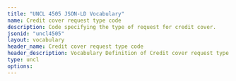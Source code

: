 ```yaml
---
title: "UNCL 4505 JSON-LD Vocabulary"
name: Credit cover request type code
description: Code specifying the type of request for credit cover.
jsonid: "uncl4505"
layout: vocabulary
header_name: Credit cover request type code
header_description: Vocabulary Definition of Credit cover request type code semantics in HTML format. JSON-LD format is available at [uncl4505.jsonld](/vocabulary/uncl4505.jsonld)
type: uncl
options:
---
```

